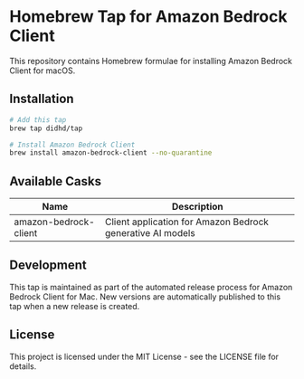 # Homebrew Tap for Amazon Bedrock Client

This repository contains Homebrew formulae for installing Amazon Bedrock Client for macOS.

## Installation

```bash
# Add this tap
brew tap didhd/tap

# Install Amazon Bedrock Client
brew install amazon-bedrock-client --no-quarantine
```

## Available Casks

| Name | Description |
|------|-------------|
| amazon-bedrock-client | Client application for Amazon Bedrock generative AI models |

## Development

This tap is maintained as part of the automated release process for Amazon Bedrock Client for Mac. New versions are automatically published to this tap when a new release is created.

## License

This project is licensed under the MIT License - see the LICENSE file for details.
